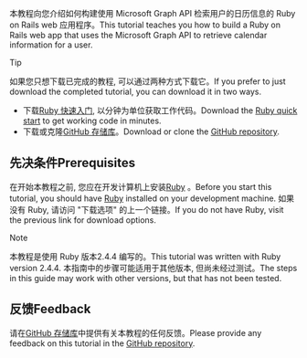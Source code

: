 <!-- markdownlint-disable MD002 MD041 -->

<span data-ttu-id="0be37-101">本教程向您介绍如何构建使用 Microsoft Graph API 检索用户的日历信息的 Ruby on Rails web 应用程序。</span><span class="sxs-lookup"><span data-stu-id="0be37-101">This tutorial teaches you how to build a Ruby on Rails web app that uses the Microsoft Graph API to retrieve calendar information for a user.</span></span>

> [!TIP]
> <span data-ttu-id="0be37-102">如果您只想下载已完成的教程, 可以通过两种方式下载它。</span><span class="sxs-lookup"><span data-stu-id="0be37-102">If you prefer to just download the completed tutorial, you can download it in two ways.</span></span>
>
> - <span data-ttu-id="0be37-103">下载[Ruby 快速入门](https://developer.microsoft.com/graph/quick-start?platform=option-ruby), 以分钟为单位获取工作代码。</span><span class="sxs-lookup"><span data-stu-id="0be37-103">Download the [Ruby quick start](https://developer.microsoft.com/graph/quick-start?platform=option-ruby) to get working code in minutes.</span></span>
> - <span data-ttu-id="0be37-104">下载或克隆[GitHub 存储库](https://github.com/microsoftgraph/msgraph-training-rubyrailsapp)。</span><span class="sxs-lookup"><span data-stu-id="0be37-104">Download or clone the [GitHub repository](https://github.com/microsoftgraph/msgraph-training-rubyrailsapp).</span></span>

## <a name="prerequisites"></a><span data-ttu-id="0be37-105">先决条件</span><span class="sxs-lookup"><span data-stu-id="0be37-105">Prerequisites</span></span>

<span data-ttu-id="0be37-106">在开始本教程之前, 您应在开发计算机上安装[Ruby](https://www.ruby-lang.org/en/downloads/) 。</span><span class="sxs-lookup"><span data-stu-id="0be37-106">Before you start this tutorial, you should have [Ruby](https://www.ruby-lang.org/en/downloads/) installed on your development machine.</span></span> <span data-ttu-id="0be37-107">如果没有 Ruby, 请访问 "下载选项" 的上一个链接。</span><span class="sxs-lookup"><span data-stu-id="0be37-107">If you do not have Ruby, visit the previous link for download options.</span></span>

> [!NOTE]
> <span data-ttu-id="0be37-108">本教程是使用 Ruby 版本2.4.4 编写的。</span><span class="sxs-lookup"><span data-stu-id="0be37-108">This tutorial was written with Ruby version 2.4.4.</span></span> <span data-ttu-id="0be37-109">本指南中的步骤可能适用于其他版本, 但尚未经过测试。</span><span class="sxs-lookup"><span data-stu-id="0be37-109">The steps in this guide may work with other versions, but that has not been tested.</span></span>

## <a name="feedback"></a><span data-ttu-id="0be37-110">反馈</span><span class="sxs-lookup"><span data-stu-id="0be37-110">Feedback</span></span>

<span data-ttu-id="0be37-111">请在[GitHub 存储库](https://github.com/microsoftgraph/msgraph-training-rubyrailsapp)中提供有关本教程的任何反馈。</span><span class="sxs-lookup"><span data-stu-id="0be37-111">Please provide any feedback on this tutorial in the [GitHub repository](https://github.com/microsoftgraph/msgraph-training-rubyrailsapp).</span></span>